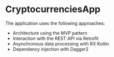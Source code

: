 # CryptocurrenciesApp

The application uses the following approaches:
* Architecture using the MVP pattern
* Interaction with the REST API via Retrofit
* Asynchronous data processing with RX Kotlin
* Dependency injection with Dagger2
